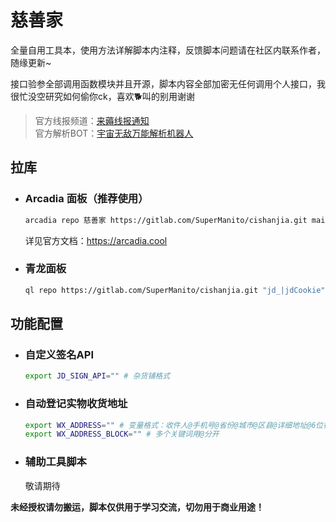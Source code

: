 # 慈善家

全量自用工具本，使用方法详解脚本内注释，反馈脚本问题请在社区内联系作者，随缘更新~

接口验参全部调用函数模块并且开源，脚本内容全部加密无任何调用个人接口，我很忙没空研究如何偷你ck，喜欢🐕叫的别用谢谢

> 官方线报频道：[来薅线报通知](https://t.me/LH_notify)  
> 官方解析BOT：[宇宙无敌万能解析机器人](https://t.me/ParseJDBot)

## 拉库

- ### Arcadia 面板（推荐使用）

    ```bash
    arcadia repo 慈善家 https://gitlab.com/SuperManito/cishanjia.git main --whiteList '^jd_'
    ```
    详见官方文档：https://arcadia.cool

- ### 青龙面板

    ```bash
    ql repo https://gitlab.com/SuperManito/cishanjia.git "jd_|jdCookie" "" "^jd[^_]|USER|function|sendNotify" "main"
    ```

## 功能配置

- ### 自定义签名API

  ```bash
  export JD_SIGN_API="" # 杂货铺格式
  ```

- ### 自动登记实物收货地址

  ```bash
  export WX_ADDRESS="" # 变量格式：收件人@手机号@省份@城市@区县@详细地址@6位行政区划代码@邮编，需按照顺序依次填写，多个用管道符分开（6位行政区划代码自己查地图，也可用身份证号前六位）
  export WX_ADDRESS_BLOCK="" # 多个关键词用@分开
  ```

- ### 辅助工具脚本

  敬请期待

__未经授权请勿搬运，脚本仅供用于学习交流，切勿用于商业用途！__
